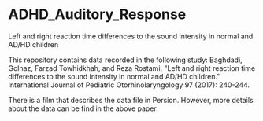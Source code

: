 # ADHD_Auditory_Response
Left and right reaction time differences to the sound intensity in normal and AD/HD children

This repository contains data recorded in the following study:
Baghdadi, Golnaz, Farzad Towhidkhah, and Reza Rostami. "Left and right reaction time differences to the sound intensity in normal and AD/HD children." International Journal of Pediatric Otorhinolaryngology 97 (2017): 240-244.

There is a film that describes the data file in Persion. However, more details about the data can be find in the above paper.
